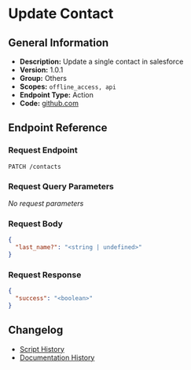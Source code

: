<!-- BEGIN GENERATED CONTENT -->
# Update Contact

## General Information

- **Description:** Update a single contact in salesforce
- **Version:** 1.0.1
- **Group:** Others
- **Scopes:** `offline_access, api`
- **Endpoint Type:** Action
- **Code:** [github.com](https://github.com/NangoHQ/integration-templates/tree/main/integrations/salesforce/actions/update-contact.ts)


## Endpoint Reference

### Request Endpoint

`PATCH /contacts`

### Request Query Parameters

_No request parameters_

### Request Body

```json
{
  "last_name?": "<string | undefined>"
}
```

### Request Response

```json
{
  "success": "<boolean>"
}
```

## Changelog

- [Script History](https://github.com/NangoHQ/integration-templates/commits/main/integrations/salesforce/actions/update-contact.ts)
- [Documentation History](https://github.com/NangoHQ/integration-templates/commits/main/integrations/salesforce/actions/update-contact.md)

<!-- END  GENERATED CONTENT -->

